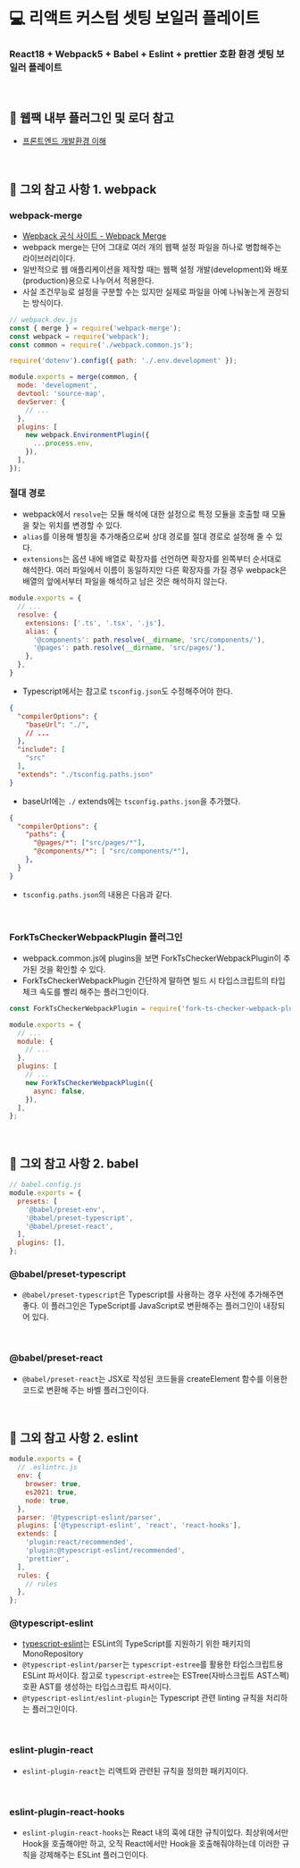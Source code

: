 # 💻 리액트 커스텀 셋팅 보일러 플레이트
### React18 + Webpack5 + Babel + Eslint + prettier 호환 환경 셋팅 보일러 플레이트

<br />

## 👀 웹팩 내부 플러그인 및 로더 참고
- [프론트엔드 개발환경 이해](https://github.com/ssi02014/front_development_environment)

<br />

## 👀 그외 참고 사항 1. webpack
###  webpack-merge
- [Wepback 공식 사이트 - Webpack Merge](https://joshua1988.github.io/webpack-guide/advanced/webpack-merge.html)
- webpack merge는 단어 그대로 여러 개의 웹팩 설정 파일을 하나로 병합해주는 라이브러리이다.
- 일반적으로 웹 애플리케이션을 제작할 때는 웹팩 설정 개발(development)와 배포(production)용으로 나누어서 적용한다.
- 사실 조건무능로 설정을 구분할 수는 있지만 실제로 파일을 아예 나눠놓는게 권장되는 방식이다.

```js
// webpack.dev.js
const { merge } = require('webpack-merge');
const webpack = require('webpack');
const common = require('./webpack.common.js');

require('dotenv').config({ path: './.env.development' });

module.exports = merge(common, {
  mode: 'development',
  devtool: 'source-map',
  devServer: {
    // ...
  },
  plugins: [
    new webpack.EnvironmentPlugin({
      ...process.env,
    }),
  ],
});

```

### 절대 경로
- webpack에서 `resolve`는 모듈 해석에 대한 설정으로 특정 모듈을 호출할 때 모듈을 찾는 위치를 변경할 수 있다.
- `alias`를 이용해 별칭을 추가해줌으로써 상대 경로를 절대 경로로 설정해 줄 수 있다.
- `extensions`는 옵션 내에 배열로 확장자를 선언하면 확장자를 왼쪽부터 순서대로 해석한다. 여러 파일에서 이름이 동일하지만 다른 확장자를 가질 경우 webpack은 배열의 앞에서부터 파일을 해석하고 남은 것은 해석하지 않는다.

```js
module.exports = {
  // ...
  resolve: {
    extensions: ['.ts', '.tsx', '.js'],
    alias: {
      '@components': path.resolve(__dirname, 'src/components/'),
      '@pages': path.resolve(__dirname, 'src/pages/'),
    },
  },
}
```

- Typescript에서는 참고로 `tsconfig.json`도 수정해주어야 한다.
```json
{
  "compilerOptions": {
    "baseUrl": "./",
    // ...
  },
  "include": [
    "src"
  ],
  "extends": "./tsconfig.paths.json"
}
```
- baseUrl에는 `./` extends에는 `tsconfig.paths.json`을 추가했다.

```json
{
  "compilerOptions": {
    "paths": { 
      "@pages/*": ["src/pages/*"],
      "@components/*": [ "src/components/*"],
    },
  }
}
```

- `tsconfig.paths.json`의 내용은 다음과 같다.

<br />

### ForkTsCheckerWebpackPlugin 플러그인
- webpack.common.js에 plugins을 보면 ForkTsCheckerWebpackPlugin이 추가된 것을 확인할 수 있다.
- ForkTsCheckerWebpackPlugin 간단하게 말하면 빌드 시 타입스크립트의 타입 체크 속도를 빨리 해주는 플러그인이다.

```js
const ForkTsCheckerWebpackPlugin = require('fork-ts-checker-webpack-plugin');

module.exports = {
  // ...
  module: {
    // ...
  },
  plugins: [
    // ...
    new ForkTsCheckerWebpackPlugin({
      async: false,
    }),
  ],
};
```

<br />

## 👀 그외 참고 사항 2. babel
```js
// babel.config.js
module.exports = {
  presets: [
    '@babel/preset-env',
    '@babel/preset-typescript',
    '@babel/preset-react',
  ],
  plugins: [],
};
```
### @babel/preset-typescript
- `@babel/preset-typescript`은 Typescript를 사용하는 경우 사전에 추가해주면 좋다. 이 플러그인은 TypeScript를 JavaScript로 변환해주는 플러그인이 내장되어 있다.

<br />

### @babel/preset-react
- `@babel/preset-react`는 JSX로 작성된 코드들을 createElement 함수를 이용한 코드로 변환해 주는 바벨 플러그인이다.


<br />

## 👀 그외 참고 사항 2. eslint
```js
module.exports = {
  // .eslintrc.js
  env: {
    browser: true,
    es2021: true,
    node: true,
  },
  parser: '@typescript-eslint/parser',
  plugins: ['@typescript-eslint', 'react', 'react-hooks'],
  extends: [
    'plugin:react/recommended',
    'plugin:@typescript-eslint/recommended',
    'prettier',
  ],
  rules: {
    // rules
  },
};
```
### @typescript-eslint
- [typescript-eslint](https://github.com/typescript-eslint/typescript-eslint)는 ESLint의 TypeScript를 지원하기 위한 패키지의 MonoRepository
- `@typescript-eslint/parser`는 `typescript-estree`를 활용한 타입스크립트용 ESLint 파서이다. 참고로 `typescript-estree`는 ESTree(자바스크립트 AST스펙) 호환 AST를 생성하는 타입스크립트 파서이다.
- `@typescript-eslint/eslint-plugin`는 Typescript 관련 linting 규칙을 처리하는 플러그인이다.

<br />

### eslint-plugin-react
- `eslint-plugin-react`는 리액트와 관련된 규칙을 정의한 패키지이다.

<br />

### eslint-plugin-react-hooks
- `eslint-plugin-react-hooks`는 React 내의 훅에 대한 규칙이있다. 최상위에서만 Hook을 호출해야만 하고, 오직 React에서만 Hook을 호출해줘야하는데 이러한 규칙을 강제해주는 ESLint 플러그인이다.

<br />
